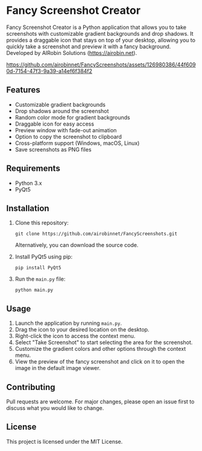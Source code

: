 # Fancy Screenshot Creator

Fancy Screenshot Creator is a Python application that allows you to take screenshots with customizable gradient backgrounds and drop shadows. It provides a draggable icon that stays on top of your desktop, allowing you to quickly take a screenshot and preview it with a fancy background. Developed by AIRobin Solutions (https://airobin.net).

https://github.com/airobinnet/FancyScreenshots/assets/126980386/44f6090d-7154-47f3-9a39-a14ef6f384f2

## Features

- Customizable gradient backgrounds
- Drop shadows around the screenshot
- Random color mode for gradient backgrounds
- Draggable icon for easy access
- Preview window with fade-out animation
- Option to copy the screenshot to clipboard
- Cross-platform support (Windows, macOS, Linux)
- Save screenshots as PNG files

## Requirements

- Python 3.x
- PyQt5

## Installation

1. Clone this repository:

   ```
   git clone https://github.com/airobinnet/FancyScreenshots.git
   ```

   Alternatively, you can download the source code.

2. Install PyQt5 using pip:

   ```
   pip install PyQt5
   ```

3. Run the `main.py` file:

   ```
   python main.py
   ```

## Usage

1. Launch the application by running `main.py`.
2. Drag the icon to your desired location on the desktop.
3. Right-click the icon to access the context menu.
4. Select "Take Screenshot" to start selecting the area for the screenshot.
5. Customize the gradient colors and other options through the context menu.
6. View the preview of the fancy screenshot and click on it to open the image in the default image viewer.

## Contributing

Pull requests are welcome. For major changes, please open an issue first to discuss what you would like to change.

## License

This project is licensed under the MIT License.
